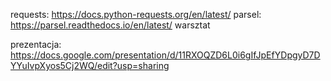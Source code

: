 
requests:
https://docs.python-requests.org/en/latest/
parsel:
https://parsel.readthedocs.io/en/latest/
warsztat

prezentacja:
https://docs.google.com/presentation/d/11RXOQZD6L0i6gIfJpEfYDpgyD7DYYuIvpXyos5Cj2WQ/edit?usp=sharing
